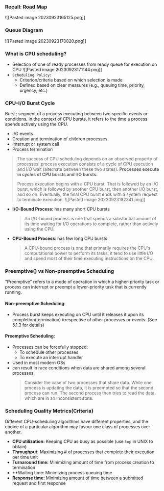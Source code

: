 ### Recall: Road Map
![[Pasted image 20230923165125.png]]
### Queue Diagram
![[Pasted image 20230923170820.png]]
### What is CPU scheduling?
- Selection of one of ready processes from ready queue for execution on CPU
	![[Pasted image 20230923171144.png]]
- `Scheduling Policy:`
	- Criterion/criteria based on which selection is made
	- Defined based on clear measures (e.g., queuing time, priority, urgency, etc.)
### CPU–I/O Burst Cycle
Burst: segment of a process executing between two specific events or conditions. In the context of CPU bursts, it refers to the time a process spends actively using the CPU.
- I/O events
- Creation and termination of children processes
- Interrupt or system call
- Process termination

> The success of CPU scheduling depends on an observed property of processes: process execution consists of a cycle of CPU execution and I/O wait (alternate between these two states). **Processes execute in cycles of CPU bursts and I/O bursts.**
> 
> Process execution begins with a CPU burst. That is followed by an I/O burst, which is followed by another CPU burst, then another I/O burst, and so on. Eventually, the final CPU burst ends with a system request to terminate execution.
![[Pasted image 20230923182341.png]]
- **I/O-Bound Process**: has many short CPU bursts
	> An I/O-bound process is one that spends a substantial amount of its time waiting for I/O operations to complete, rather than actively using the CPU.
- **CPU-Bound Process**: has few long CPU bursts
	> A CPU-bound process is one that primarily requires the CPU's computational power to perform its tasks, it tend to use little I/O and spend most of their time executing instructions on the CPU.
### Preemptive() vs Non-preemptive Scheduling
"Preemptive" refers to a mode of operation in which a higher-priority task or process can interrupt or preempt a lower-priority task that is currently running.
#### Non-preemptive Scheduling:
- Process burst keeps executing on CPU until it releases it upon its completion(termination) irrespective of other processes or events. (See 5.1.3 for details)
#### Preemptive Scheduling:
- Processes can be forcefully stopped:
	- To schedule other processes
	- To execute an interrupt handler
- Used in most modern OSs
- can result in race conditions when data are shared among several processes.
	> Consider the case of two processes that share data. While one process is updating the data, it is preempted so that the second process can run. The second process then tries to read the data, which are in an inconsistent state.
### Scheduling Quality Metrics(Criteria)
Different CPU-scheduling algorithms have different properties, and the choice of a particular algorithm may favour one class of processes over another.
- **CPU utilization:** Keeping CPU as busy as possible (use `top` in UNIX to obtain)
- **Throughput:** Maximizing # of processes that complete their execution per time unit
- **Turnaround time:** Minimizing amount of time from process creation to termination
- **Waiting time:  Minimizing process queuing time
- **Response time:** Minimizing amount of time between a submitted request and first response